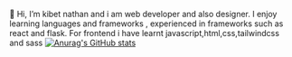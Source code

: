  👋 Hi, 
 I’m kibet nathan and i am web developer and also designer.
 I enjoy learning languages and frameworks , experienced in frameworks such as react and flask. For frontend i have learnt javascript,html,css,tailwindcss and sass
[![Anurag's GitHub stats](https://github-readme-stats.vercel.app/api?username=nathanrufus)](https://github.com/anuraghazra/github-readme-stats)

<!---
nathanrufus/nathanrufus is a ✨ special ✨ repository because its `README.md` (this file) appears on your GitHub profile.
You can click the Preview link to take a look at your changes.
--->
